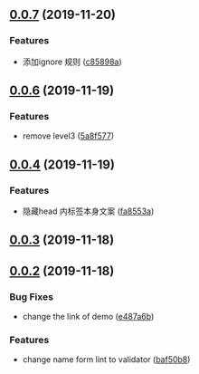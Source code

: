 ## [0.0.7](https://github.com/nu-system/html-validator/compare/v0.0.6...v0.0.7) (2019-11-20)


### Features

* 添加ignore 规则 ([c85898a](https://github.com/nu-system/html-validator/commit/c85898a704aa350311a0d755008acd057cb1334c))



## [0.0.6](https://github.com/nu-system/html-validator/compare/v0.0.4...v0.0.6) (2019-11-19)


### Features

* remove level3 ([5a8f577](https://github.com/nu-system/html-validator/commit/5a8f5775c68f274baf74fee3465f187423d33974))



## [0.0.4](https://github.com/nu-system/html-validator/compare/v0.0.3...v0.0.4) (2019-11-19)


### Features

* 隐藏head 内标签本身文案 ([fa8553a](https://github.com/nu-system/html-validator/commit/fa8553a7e3d6f0b9cb8262ddf1a557c871b304bc))



## [0.0.3](https://github.com/nu-system/html-validator/compare/v0.0.2...v0.0.3) (2019-11-18)



## [0.0.2](https://github.com/nu-system/html-validator/compare/baf50b8c5dc4b21fae26262824f9cf4b019f3563...v0.0.2) (2019-11-18)


### Bug Fixes

* change the link of demo ([e487a6b](https://github.com/nu-system/html-validator/commit/e487a6bcc21e6be6ac62d26bc55cad8eab67e2fb))


### Features

* change name form lint to validator ([baf50b8](https://github.com/nu-system/html-validator/commit/baf50b8c5dc4b21fae26262824f9cf4b019f3563))



